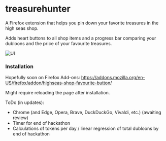 # treasurehunter
A Firefox extension that helps you pin down your favorite treasures in the high seas shop.

Adds heart buttons to all shop items and a progress bar comparing your dubloons and the price of your favourite treasures.

![UI](https://cloud-jwdp2xf3l-hack-club-bot.vercel.app/0screenshot_2024-11-03_at_15.08.13.png)
### Installation
Hopefully soon on Firefox Add-ons: <https://addons.mozilla.org/en-US/firefox/addon/highseas-shop-favourite-button/>

Might require reloading the page after installation.

ToDo (in updates):
 - Chrome (and Edge, Opera, Brave, DuckDuckGo, Vivaldi, etc.) (awaiting review)
 - Timer for end of hackathon
 - Calculations of tokens per day / linear regression of total dubloons by end of hackathon
